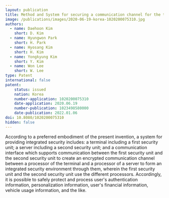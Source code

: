 ```yaml
---
layout: publication
title: Method and System for securing a communication channel for the trusted execution environment
image: /publications/images/2020-06-19-korea-1020200075310.jpg
authors:
  - name: Daehoon Kim
    short: D. Kim
  - name: Hyungwon Park
    short: H. Park
  - name: Hyosang Kim
    short: H. Kim
  - name: Yongkyung Kim
    short: Y. Kim
  - name: Won Lee
    short: W. Lee
type: Patent
international: false
patent:
    status: issued
    nation: Korea
    number-application: 1020200075310
    date-application: 2020.06.19
    number-publication: 1023498580000
    date-publication: 2022.01.06
doi: 10.8080/1020200075310
hidden: false
---
```


According to a preferred embodiment of the present invention, a system for providing integrated security includes: a terminal including a first security unit; a server including a second security unit; and a communication interface which supports communication between the first security unit and the second security unit to create an encrypted communication channel between a processor of the terminal and a processor of a server to form an integrated security environment through them, wherein the first security unit and the second security unit use the different processors. Accordingly, it is possible to safely protect and process user's authentication information, personalization information, user's financial information, vehicle usage information, and the like.